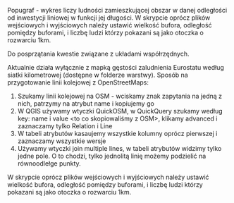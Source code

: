 Popugraf - wykres liczy ludności zamieszkującej obszar w danej odległości od inwestycji liniowej w funkcji jej długości.
W skrypcie oprócz plików wejściowych i wyjściowych należy ustawić wielkość bufora, odległość pomiędzy buforami, i liczbę ludzi którzy pokazani są jako otoczka o rozwarciu 1km.

Do posprzątania kwestie związane z układami współrzędnych.

Aktualnie działa wyłącznie z mapką gęstości zaludnienia Eurostatu według siatki kilometrowej (dostępne w folderze warstwy).
Sposób na przygotowanie linii kolejowej z OpenStreetMaps:
1) Szukamy linii kolejowej na OSM - wciskamy znak zapytania na jedną z nich, patrzymy na atrybut name i kopiujemy go
2) W QGIS używamy wtyczki QuickOSM, w QuickQuery szukamy według key: name i value <to co skopiowaliśmy z OSM>, klikamy advanced i zaznaczamy tylko Relation i Line
3) W tabeli atrybutów kasaujemy wszystkie kolumny oprócz pierwszej i zaznaczamy wszystkie wersje
4) Używamy wtyczki join multiple lines, w tabeli atrybutów widzimy tylko jedne pole. O to chodzi, tylko jednolitą linię możemy podzielić na równoodlełge punkty.

W skrypcie oprócz plików wejściowych i wyjściowych należy ustawić wielkość bufora, odległość pomiędzy buforami, i liczbę ludzi którzy pokazani są jako otoczka o rozwarciu 1km.
